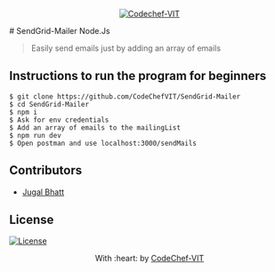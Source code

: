 <p align="center"><a href="https://www.codechefvit.com" target="_blank"><img src="https://s3.amazonaws.com/codechef_shared/sites/all/themes/abessive/logo-3.png" title="CodeChef-VIT" alt="Codechef-VIT"></a>
</p>
<!-- By Jugal Bhatt(CodeChef VIT) -->
# SendGrid-Mailer Node.Js

> Easily send emails just by adding an array of emails


## Instructions to run the program for beginners
```
$ git clone https://github.com/CodeChefVIT/SendGrid-Mailer
$ cd SendGrid-Mailer
$ npm i
$ Ask for env credentials
$ Add an array of emails to the mailingList
$ npm run dev
$ Open postman and use localhost:3000/sendMails
```

## Contributors
- <a href="https://github.com/jugaldb">Jugal Bhatt</a>

## License
[![License](http://img.shields.io/:license-mit-blue.svg?style=flat-square)](http://badges.mit-license.org)

<p align="center">
	With :heart: by <a href="https://www.codechefvit.com" target="_blank">CodeChef-VIT</a>
</p>

